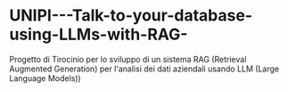 # UNIPI---Talk-to-your-database-using-LLMs-with-RAG-
Progetto di Tirocinio per lo sviluppo di un sistema RAG (Retrieval Augmented Generation) per l'analisi dei dati aziendali usando LLM (Large Language Models))
